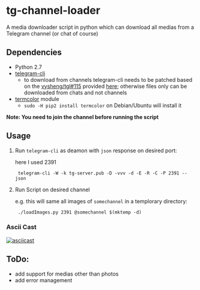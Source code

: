 # tg-channel-loader

A media downloader script in python which can download all medias from a Telegram
channel (or chat of course)


## Dependencies

* Python 2.7
* [telegram-cli](https://github.com/vysheng/tg)
  * to download from channels telegram-cli needs to be patched based on
    the [vysheng/tgl#115](https://github.com/vysheng/tgl/pull/115)
    provided
    [here](https://github.com/regalstreak/XManager/commit/3515fa800b93213fe4138c05fde77b81be266108#diff-2c46835da3cef9a21d0bc3541afea13b);
    otherwise files only can be downloaded from chats and not channels
* [termcolor](https://pypi.python.org/pypi/termcolor) module
  * `sudo -H pip2 install termcolor` on Debian/Ubuntu will install it

**Note: You need to join the channel before running the script**

## Usage

1. Run `telegram-cli` as deamon with `json` response on desired port:

   here I used 2391

        telegram-cli -W -k tg-server.pub -D -vvv -d -E -R -C -P 2391 --json

2. Run Script on desired channel

   e.g. this will same all images of `somechannel` in a templorary
   directory:

        ./loadImages.py 2391 @somechannel $(mktemp -d)

### Ascii Cast

[![asciicast](https://asciinema.org/a/3geApnuQvCveFn809jlXhBI0i.png)](https://asciinema.org/a/3geApnuQvCveFn809jlXhBI0i)

## ToDo:

* add support for medias other than photos
* add error management
